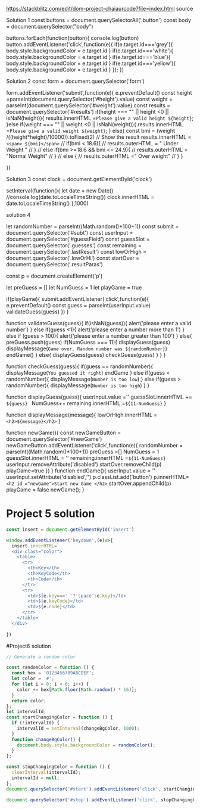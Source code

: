 https://stackblitz.com/edit/dom-project-chaiaurcode?file=index.html
source 

Solution 1
const buttons = document.querySelectorAll('.button')
const body = document.querySelector("body")


buttons.forEach(function(button){
  console.log(button)
  button.addEventListener('click',function(e){
      if(e.target.id==='grey'){
        body.style.backgroundColor = e.target.id
      }
      if(e.target.id==='white'){
        body.style.backgroundColor = e.target.id
      }
      if(e.target.id==='blue'){
        body.style.backgroundColor = e.target.id
      }
      if(e.target.id==='yellow'){
        body.style.backgroundColor = e.target.id
      }
  });
})



Solution 2
const form = document.querySelector('form')

form.addEventListener('submit',function(e){
  e.preventDefault()
  const height =parseInt(document.querySelector('#height').value)
  const weight = parseInt(document.querySelector('#weight').value)
  const results = document.querySelector('#results')
  if(height === "" || height <0 || isNaN(height)){
      results.innerHTML =`Please give a valid height ${height}`;
  }else if(weight === "" || weight <0 || isNaN(weight)){
    results.innerHTML =`Please give a valid weight ${weight}`;
  }
  else{
    const bmi = (weight /((height*height)/10000)).toFixed(2)
    // Show the result
    results.innerHTML = `<span> ${bmi}</span>`
    // if(bmi < 18.6){
    //   results.outerHTML =  "<span> Under Weight </span>"
    // }
    // else if(bmi >=18.6 && bmi <= 24.9){
    //   results.outerHTML = "<span>Normal Weight</span>"
    // }
    // else {
    //   results.outerHTML ="<span> Over weight</span>"
    // }
  }

})


Solution 3
const clock = document.getElementById('clock')


setInterval(function(){
  let date = new Date()
  //console.log(date.toLocaleTimeString())
  clock.innerHTML = date.toLocaleTimeString()
},1000)


solution 4

let randomNumber  = parseInt((Math.random()*100+1))
const submit = document.querySelector('#subt')
const userInput = document.querySelector('#guessField')
const guessSlot = document.querySelector('.guesses')
const remaining = document.querySelector('.lastResult')
const lowOrHigh = document.querySelector('.lowOrHi')
const startOver = document.querySelector('.resultParas')

const p = document.createElement('p')

let preGuess = []
let NumGuess = 1
let playGame = true

if(playGame){
  submit.addEventListener('click',function(e){
    e.preventDefault()
    const guess = parseInt(userInput.value)
    validateGuess(guess)
  })
}

function validateGuess(guess){
    if(isNaN(guess)){
      alert('please enter a valid number')
    }
    else if(guess <1){
      alert('please enter a number more than 1')
    }
    else if (guess > 100){
      alert('please enter a number greater than 100')
    }
    else{
      preGuess.push(guess)
      if(NumGuess === 11){
        displayGuess(guess)
        displayMessage(`Game over. Random number was ${randomNumber}`)
        endGame()
      }
      else{
        displayGuess(guess)
        checkGuess(guess)
      }
    }
}

function checkGuess(guess){
  if(guess == randomNumber){
    displayMessage(`You guessed it right`)
    endGame
  }
  else if(guess < randomNumber){
    displayMessage(`Number is too low`)
  }
  else if(guess > randomNumber){
    displayMessage(`Number is too high`)
  }
}

function displayGuess(guess){
  userInput.value =''
  guessSlot.innerHTML += `${guess} `
  NumGuess++
  remaining.innerHTML =`${11-NumGuess}`
}

function displayMessage(message){
  lowOrHigh.innerHTML = `<h2>${message}</h2>`
}

function newGame(){
    const newGameButton = document.querySelector('#newGame')
    newGameButton.addEventListener('click',function(e){
      randomNumber = parseInt((Math.random()*100+1))
      preGuess =[]
      NumGuess = 1
      guessSlot.innerHTML = ''
      remaining.innerHTML =`${11-NumGuess}`
      userInput.removeAttribute('disabled')
      startOver.removeChild(p)
      playGame=true
    })
}
function endGame(){
  userInput.value = ''
  userInput.setAttribute('disabled','')
  p.classList.add('button')
  p.innerHTML=`<h2 id ="newGame">Start new Game </h2>`
  startOver.appendChild(p)
  playGame = false
  newGame();
}

# Project 5 solution

```javascript
const insert = document.getElementById('insert')

window.addEventListener('keydown',(e)=>{
  insert.innerHTML=`
  <div class="color">
    <table>
      <tr>
        <th>Key</th>
        <th>KeyCode</th>
        <th>Code</th>
      </tr>
      <tr>
        <td>${e.key===' '?'space':e.key}</td>
        <td>${e.keyCode}</td>
        <td>${e.code}</td>
      </tr>
    </table>
  </div>
  `
})

```


#Project6 solution

```javascript
// Generate a random color

const randomColor = function () {
  const hex = '0123456789ABCDEF';
  let color = '#';
  for (let i = 0; i < 6; i++) {
    color += hex[Math.floor(Math.random() * 16)];
  }
  return color;
};
let intervalId;
const startChangingColor = function () {
  if (!intervalId) {
    intervalId = setInterval(changeBgColor, 1000);
  }
  function changeBgColor() {
    document.body.style.backgroundColor = randomColor();
  }
};

const stopChangingColor = function () {
  clearInterval(intervalId);
  intervalId = null;
};
document.querySelector('#start').addEventListener('click', startChangingColor);

document.querySelector('#stop').addEventListener('click', stopChangingColor);

```

